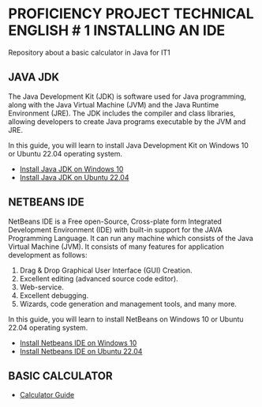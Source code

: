 # PROFICIENCY PROJECT TECHNICAL ENGLISH # 1 INSTALLING AN IDE

Repository about a basic calculator in Java for IT1

## JAVA JDK
The Java Development Kit (JDK) is software used for Java programming, along with the Java Virtual Machine (JVM) and the Java Runtime Environment (JRE). The JDK includes the compiler and class libraries, allowing developers to create Java programs executable by the JVM and JRE.

In this guide, you will learn to install Java Development Kit on Windows 10 or Ubuntu 22.04 operating system.
- [Install Java JDK on Windows 10](installjdkwin.md)
- [Install Java JDK on Ubuntu 22.04](installjdkubu.md)

## NETBEANS IDE
NetBeans IDE is a Free open-Source, Cross-plate form Integrated Development Environment (IDE) with built-in support for the JAVA Programming Language. It can run any machine which consists of the Java Virtual Machine (JVM). It consists of many features for application development as follows:
1. Drag & Drop Graphical User Interface (GUI) Creation.
2. Excellent editing (advanced source code editor).
3. Web-service.
4. Excellent debugging.
5. Wizards, code generation and management tools, and many more.

In this guide, you will learn to install NetBeans on Windows 10 or Ubuntu 22.04 operating system.
- [Install Netbeans IDE on Windows 10](installnetwin.md)
- [Install Netbeans IDE on Ubuntu 22.04](installnetubu.md)

## BASIC CALCULATOR
- [Calculator Guide](calculator.md)
